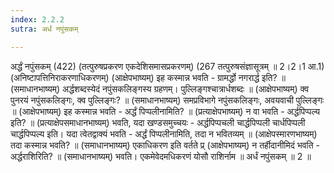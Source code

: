```yaml
---
index: 2.2.2
sutra: अर्धं नपुंसकम्

---
```

 अर्द्धं नपुंसकम् (422) (तत्पुरुषप्रकरण एकदेशिसमासप्रकरणम्) (267 तत्पुरुषसंज्ञासूत्रम् ॥ 2।2।1 आ.1) (अनिष्टापत्तिनिराकरणाधिकरणम्) (आक्षेपभाष्यम्) इह कस्मान्न भवति - ग्रामर्द्धो नगरार्द्ध इति? ॥ (समाधानभाष्यम्) अर्द्धशब्दस्येदं नपुंसकलिङ्गस्य ग्रहणम्। पुल्लिङ्गश्चात्रार्धशब्दः ॥ (आक्षेपभाष्यम्) क्व पुनरयं नपुंसकलिङ्गः, क्व पुल्लिङ्गः? ॥ (समाधानभाष्यम्) समप्रविभागे नपुंसकलिङ्गः, अवयवाची पुल्लिङ्गः ॥ (आक्षेपभाष्यम्) इह कस्मान्न भवति - अर्द्धं पिप्पलीनामिति? ॥ (प्रत्याक्षेपभाष्यम्) न वा भवति - अर्द्धपिप्पल्य इति? ॥ (प्रत्याक्षेपसमाधानभाष्यम्) भवति, यदा खण्डसमुच्चयः - अर्द्धपिप्पचली चार्द्धपिप्पली चार्धपिप्पली चार्द्धपिप्पल्य इति। यदा त्वेतद्वाक्यं भवति - अर्द्धं पिप्पलीनामिति, तदा न भवितव्यम् ॥ (आक्षेपस्मारणभाष्यम्) तदा कस्मान्न भवति? ॥ (समाधानभाष्यम्) एकाधिकरण इति वर्तते प्र् (आक्षेपभाष्यम्) न तर्हीदानीमिदं भवति - अर्द्धराशिरिति? ॥ (समाधानभाष्यम्) भवति। एकमेवेदमधिकरणं योसौ राशिर्नाम ॥ अर्धं नपुंसकम् ॥ 2 ॥ 